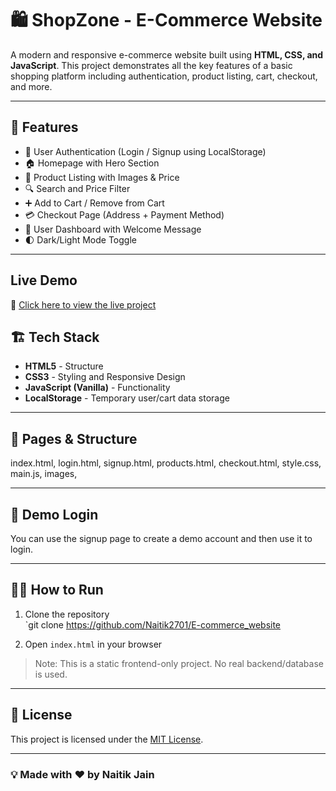 # 🛍️ ShopZone - E-Commerce Website

A modern and responsive e-commerce website built using **HTML, CSS, and JavaScript**. This project demonstrates all the key features of a basic shopping platform including authentication, product listing, cart, checkout, and more.

---

## 📁 Features

- 🔐 User Authentication (Login / Signup using LocalStorage)
- 🏠 Homepage with Hero Section
- 🛒 Product Listing with Images & Price
- 🔍 Search and Price Filter
- ➕ Add to Cart / Remove from Cart
- 💳 Checkout Page (Address + Payment Method)
- 👤 User Dashboard with Welcome Message
- 🌓 Dark/Light Mode Toggle

---
## Live Demo
🔗 [Click here to view the live project](https://naitik2701.github.io/Day_planner_Task/)



## 🏗️ Tech Stack

- **HTML5** - Structure
- **CSS3** - Styling and Responsive Design
- **JavaScript (Vanilla)** - Functionality
- **LocalStorage** - Temporary user/cart data storage

---

## 🚀 Pages & Structure

index.html,
login.html,
signup.html,
products.html,
checkout.html,
style.css,
main.js,
images,


---

## 🧪 Demo Login

You can use the signup page to create a demo account and then use it to login.

---

## 🧑‍💻 How to Run

1. Clone the repository  
   `git clone https://github.com/Naitik2701/E-commerce_website

2. Open `index.html` in your browser

> Note: This is a static frontend-only project. No real backend/database is used.



---

## 📄 License

This project is licensed under the [MIT License](LICENSE).

---

### 💡 Made with ❤️ by Naitik Jain


